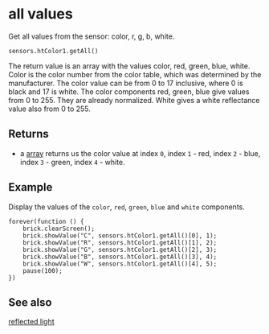 # all values

Get all values from the sensor: color, r, g, b, white.

```sig
sensors.htColor1.getAll()
```

The return value is an array with the values color, red, green, blue, white. Color is the color number from the color table, which was determined by the manufacturer. The color value can be from 0 to 17 inclusive, where 0 is black and 17 is white. The color components red, green, blue give values from 0 to 255. They are already normalized. White gives a white reflectance value also from 0 to 255.

## Returns

* a [array](/types/array) returns us the color value at index `0`, index `1` - red, index `2` - blue, index `3` - green, index `4` - white.

## Example

Display the values of the ``color``, ``red``, ``green``, ``blue`` and ``white`` components.

```blocks
forever(function () {
    brick.clearScreen();
    brick.showValue("C", sensors.htColor1.getAll()[0], 1);
    brick.showValue("R", sensors.htColor1.getAll()[1], 2);
    brick.showValue("G", sensors.htColor1.getAll()[2], 3);
    brick.showValue("B", sensors.htColor1.getAll()[3], 4);
    brick.showValue("W", sensors.htColor1.getAll()[4], 5);
    pause(100);
})
```

## See also

[reflected light](/reference/sensors/color-sensor/reflected-light)